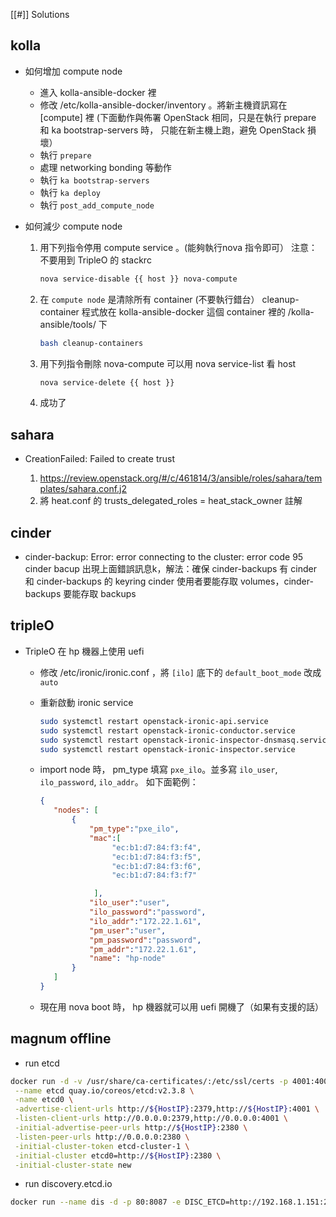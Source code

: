 [[#]] Solutions

## kolla

- 如何增加 compute node

  - 進入 kolla-ansible-docker 裡
  - 修改 /etc/kolla-ansible-docker/inventory 。將新主機資訊寫在 [compute] 裡
    (下面動作與佈署 OpenStack 相同，只是在執行 prepare 和 ka bootstrap-servers 時，
     只能在新主機上跑，避免 OpenStack 損壞）
  - 執行 `prepare`
  - 處理 networking bonding 等動作
  - 執行 `ka bootstrap-servers`
  - 執行 `ka deploy`
  - 執行 `post_add_compute_node`

- 如何減少 compute node
  1. 用下列指令停用 compute service 。(能夠執行nova 指令即可）
     注意：不要用到 TripleO 的 stackrc
     ```bash
     nova service-disable {{ host }} nova-compute
     ```
  2. 在 `compute node` 是清除所有 container (不要執行錯台）
     cleanup-container 程式放在 kolla-ansible-docker 這個 container
     裡的 /kolla-ansible/tools/ 下
     ```bash
     bash cleanup-containers
     ```
  3. 用下列指令刪除 nova-compute
     可以用 nova service-list 看 host
     ```bash
     nova service-delete {{ host }}
     ```
  4. 成功了

## sahara
- CreationFailed: Failed to create trust

  1. https://review.openstack.org/#/c/461814/3/ansible/roles/sahara/templates/sahara.conf.j2
  2. 將 heat.conf 的 trusts_delegated_roles = heat_stack_owner 註解

## cinder

- cinder-backup: Error: error connecting to the cluster: error code 95
  cinder bacup 出現上面錯誤訊息k，解法：確保 cinder-backups 有 cinder 和 cinder-backups 的 keyring
  cinder 使用者要能存取 volumes，cinder-backups 要能存取 backups

## tripleO

- TripleO 在 hp 機器上使用 uefi
  - 修改 /etc/ironic/ironic.conf ，將 `[ilo]` 底下的 `default_boot_mode` 改成 `auto`

  - 重新啟動 ironic service

    ```sh
    sudo systemctl restart openstack-ironic-api.service
    sudo systemctl restart openstack-ironic-conductor.service
    sudo systemctl restart openstack-ironic-inspector-dnsmasq.service
    sudo systemctl restart openstack-ironic-inspector.service
    ```

  - import node 時， pm_type 填寫 `pxe_ilo`。並多寫 `ilo_user`, `ilo_password`, `ilo_addr`。
    如下面範例：

    ```json
    {
       "nodes": [
           {
               "pm_type":"pxe_ilo",
               "mac":[
                    "ec:b1:d7:84:f3:f4",
                    "ec:b1:d7:84:f3:f5",
                    "ec:b1:d7:84:f3:f6",
                    "ec:b1:d7:84:f3:f7"

                ],
               "ilo_user":"user",
               "ilo_password":"password",
               "ilo_addr":"172.22.1.61",
               "pm_user":"user",
               "pm_password":"password",
               "pm_addr":"172.22.1.61",
               "name": "hp-node"
           }
       ]
    }
    ```

  - 現在用 nova boot 時， hp 機器就可以用 uefi 開機了（如果有支援的話）

## magnum offline



- run etcd
```bash
docker run -d -v /usr/share/ca-certificates/:/etc/ssl/certs -p 4001:4001 -p 2380:2380 -p 2379:2379 \
 --name etcd quay.io/coreos/etcd:v2.3.8 \
 -name etcd0 \
 -advertise-client-urls http://${HostIP}:2379,http://${HostIP}:4001 \
 -listen-client-urls http://0.0.0.0:2379,http://0.0.0.0:4001 \
 -initial-advertise-peer-urls http://${HostIP}:2380 \
 -listen-peer-urls http://0.0.0.0:2380 \
 -initial-cluster-token etcd-cluster-1 \
 -initial-cluster etcd0=http://${HostIP}:2380 \
 -initial-cluster-state new
```

- run discovery.etcd.io
```bash
docker run --name dis -d -p 80:8087 -e DISC_ETCD=http://192.168.1.151:2379 -e DISC_HOST=http://192.168.1.151 quay.io/coreos/discovery.etcd.io
```
